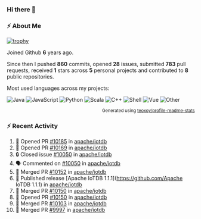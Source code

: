 ### Hi there 👋

### :zap: About Me

[![trophy](https://github-profile-trophy.vercel.app/?username=HTHou&theme=onedark)](https://github.com/ryo-ma/github-profile-trophy)
   
Joined Github **6** years ago.

Since then I pushed **860** commits, opened **28** issues, submitted **783** pull requests, received **1** stars across **5** personal projects and contributed to **8** public repositories.

Most used languages across my projects:

![Java](https://img.shields.io/static/v1?style=flat-square&label=%E2%A0%80&color=555&labelColor=%23b07219&message=Java%EF%B8%B194.4%25)
![JavaScript](https://img.shields.io/static/v1?style=flat-square&label=%E2%A0%80&color=555&labelColor=%23f1e05a&message=JavaScript%EF%B8%B11.4%25)
![Python](https://img.shields.io/static/v1?style=flat-square&label=%E2%A0%80&color=555&labelColor=%233572A5&message=Python%EF%B8%B10.7%25)
![Scala](https://img.shields.io/static/v1?style=flat-square&label=%E2%A0%80&color=555&labelColor=%23c22d40&message=Scala%EF%B8%B10.6%25)
![C++](https://img.shields.io/static/v1?style=flat-square&label=%E2%A0%80&color=555&labelColor=%23f34b7d&message=C%2B%2B%EF%B8%B10.6%25)
![Shell](https://img.shields.io/static/v1?style=flat-square&label=%E2%A0%80&color=555&labelColor=%2389e051&message=Shell%EF%B8%B10.4%25)
![Vue](https://img.shields.io/static/v1?style=flat-square&label=%E2%A0%80&color=555&labelColor=%2341b883&message=Vue%EF%B8%B10.3%25)
![Other](https://img.shields.io/static/v1?style=flat-square&label=%E2%A0%80&color=555&labelColor=%23ededed&message=Other%EF%B8%B11.2%25)

<p align="right"><sub>Generated using <a href="https://github.com/marketplace/actions/profile-readme-stats">teoxoy/profile-readme-stats</a></sub></p>


<!--![](https://github.com/HTHou/HTHou/blob/output/github-contribution-grid-snake.svg)-->

<!--![Haonan Hou's github stats](https://github-readme-stats.vercel.app/api?username=HTHou&count_private=true&show_icons=true&theme=onedark)-->

<!--![Haonan Hou's wakatime stats](https://github-readme-stats.vercel.app/api/wakatime?username=HTHou&layout=compact&theme=onedark)-->

<!--![Top Langs](https://github-readme-stats.vercel.app/api/top-langs/?username=HTHou&theme=onedark&layout=compact)-->

### :zap: Recent Activity
<!--START_SECTION:activity-->
1. 💪 Opened PR [#10185](https://github.com/apache/iotdb/pull/10185) in [apache/iotdb](https://github.com/apache/iotdb)
2. 💪 Opened PR [#10169](https://github.com/apache/iotdb/pull/10169) in [apache/iotdb](https://github.com/apache/iotdb)
3. 🔒 Closed issue [#10050](https://github.com/apache/iotdb/issues/10050) in [apache/iotdb](https://github.com/apache/iotdb)
4. 🗣 Commented on [#10050](https://github.com/apache/iotdb/issues/10050) in [apache/iotdb](https://github.com/apache/iotdb)
5. 🎉 Merged PR [#10152](https://github.com/apache/iotdb/pull/10152) in [apache/iotdb](https://github.com/apache/iotdb)
6. 🚀 Published release [Apache IoTDB 1.1.1](https://github.com/Apache IoTDB 1.1.1) in [apache/iotdb](https://github.com/apache/iotdb)
7. 🎉 Merged PR [#10150](https://github.com/apache/iotdb/pull/10150) in [apache/iotdb](https://github.com/apache/iotdb)
8. 💪 Opened PR [#10150](https://github.com/apache/iotdb/pull/10150) in [apache/iotdb](https://github.com/apache/iotdb)
9. 🎉 Merged PR [#10103](https://github.com/apache/iotdb/pull/10103) in [apache/iotdb](https://github.com/apache/iotdb)
10. 🎉 Merged PR [#9997](https://github.com/apache/iotdb/pull/9997) in [apache/iotdb](https://github.com/apache/iotdb)
<!--END_SECTION:activity-->

<!--
**HTHou/HTHou** is a ✨ _special_ ✨ repository because its `README.md` (this file) appears on your GitHub profile.

Here are some ideas to get you started:

- 🔭 I’m currently working on ...
- 🌱 I’m currently learning ...
- 👯 I’m looking to collaborate on ...
- 🤔 I’m looking for help with ...
- 💬 Ask me about ...
- 📫 How to reach me: ...
- 😄 Pronouns: ...
- ⚡ Fun fact: ...
-->

